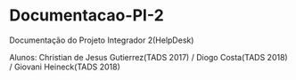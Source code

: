 # Documentacao-PI-2
Documentação do Projeto Integrador 2(HelpDesk)

Alunos: Christian de Jesus Gutierrez(TADS 2017) / Diogo Costa(TADS 2018) / Giovani Heineck(TADS 2018)
